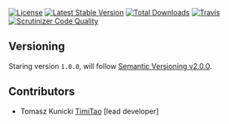 [![License](https://poser.pugx.org/aggrego/aggregate-event-consumer/license.svg)](https://packagist.org/packages/aggrego/aggregate-event-consumer)
[![Latest Stable Version](https://poser.pugx.org/aggrego/aggregate-event-consumer/v/stable.svg)](https://packagist.org/packages/aggrego/aggregate-event-consumer)
[![Total Downloads](https://poser.pugx.org/aggrego/aggregate-event-consumer/downloads.svg)](https://packagist.org/packages/aggrego/aggregate-event-consumer)
[![Travis](https://travis-ci.org/Aggrego/AggregateEventConsumer.svg?branch=master)](https://travis-ci.org/Aggrego/AggregateEventConsumer/builds)
[![Scrutinizer Code Quality](https://scrutinizer-ci.com/g/Aggrego/AggregateEventConsumer/badges/quality-score.png?b=master)](https://scrutinizer-ci.com/g/Aggrego/AggregateEventConsumer/?branch=master)

## Versioning
 
Staring version ``1.0.0``, will follow [Semantic Versioning v2.0.0](http://semver.org/spec/v2.0.0.html).

## Contributors

* Tomasz Kunicki [TimiTao](http://github.com/timiTao) [lead developer]